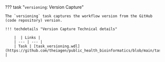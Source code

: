 ??? task "`versioning`: Version Capture"

    The `versioning` task captures the workflow version from the GitHub (code repository) version.
        
    !!! techdetails "Version Capture Technical details"

        |  | Links |
        | --- | --- |
        | Task | [task_versioning.wdl](https://github.com/theiagen/public_health_bioinformatics/blob/main/tasks/task_versioning.wdl) |
